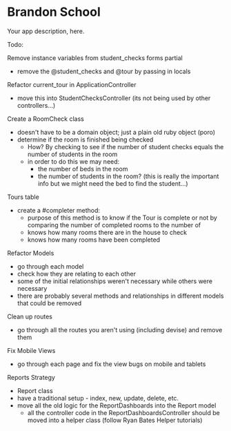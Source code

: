 # Brandon School
Your app description, here.

Todo:  

Remove instance variables from student_checks forms partial
- remove the @student_checks and @tour by passing in locals

Refactor current_tour in ApplicationController
- move this into StudentChecksController (its not being used by other controllers...)

Create a RoomCheck class
- doesn't have to be a domain object; just a plain old ruby object (poro)
- determine if the room is finished being checked
  - How? By checking to see if the number of student checks equals the number
    of students in the room
  - in order to do this we may need:
    - the number of beds in the room
    - the number of students in the room? (this is really the important info
    but we might need the bed to find the student...)

Tours table
- create a #completer method:
  - purpose of this method is to know if the Tour is complete or not by comparing
    the number of completed rooms to the number of
  - knows how many rooms there are in the house to check
  - knows how many rooms have been completed

Refactor Models
- go through each model
- check how they are relating to each other
- some of the initial relationships weren't necessary while others were necessary
- there are probably several methods and relationships in different models that could be removed

Clean up routes
- go through all the routes you aren't using (including devise) and remove them

Fix Mobile Views
- go through each page and fix the view bugs on mobile and tablets

Reports Strategy
- Report class
- have a traditional setup - index, new, update, delete, etc.
- move all the old logic for the ReportDashboards into the Report model
  - all the controller code in the ReportDashboardsController should be moved into a
    helper class (follow Ryan Bates Helper tutorials)

